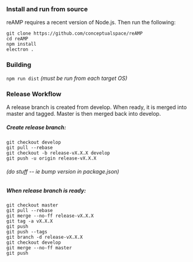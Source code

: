 ### Install and run from source

reAMP requires a recent version of Node.js. Then run the following:
```
git clone https://github.com/conceptualspace/reAMP
cd reAMP
npm install
electron .
```

### Building
`npm run dist`
*(must be run from each target OS)*

### Release Workflow
A release branch is created from develop. When ready, it is merged into master and tagged. Master is then merged back into develop.

##### Create release branch:
```
git checkout develop
git pull --rebase
git checkout -b release-vX.X.X develop
git push -u origin release-vX.X.X
```
###### (do stuff -- ie bump version in package.json)

##### When release branch is ready:
```
git checkout master
git pull --rebase
git merge --no-ff release-vX.X.X
git tag -a vX.X.X
git push
git push --tags
git branch -d release-vX.X.X
git checkout develop
git merge --no-ff master
git push
```

